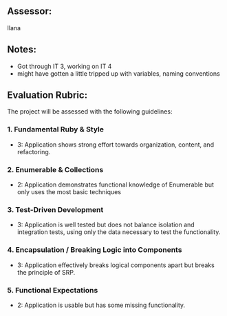 ## Assessor:
Ilana 
## Notes:
- Got through IT 3, working on IT 4
- might have gotten a little tripped up with variables, naming conventions

## Evaluation Rubric:

The project will be assessed with the following guidelines:

### 1. Fundamental Ruby & Style

*   3:  Application shows strong effort towards organization, content, and refactoring.

### 2. Enumerable & Collections

*   2: Application demonstrates functional knowledge of Enumerable but only uses the most basic techniques

### 3. Test-Driven Development

*   3: Application is well tested but does not balance isolation and integration tests, using only the data necessary to test the functionality.

### 4. Encapsulation / Breaking Logic into Components

*   3: Application effectively breaks logical components apart but breaks the principle of SRP.

### 5. Functional Expectations

*   2: Application is usable but has some missing functionality.
